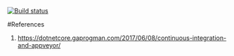 [![Build status](https://ci.appveyor.com/api/projects/status/2dfxcqhumt0buqjx?svg=true)](https://ci.appveyor.com/project/cephaspad/slugify)

#References

1. https://dotnetcore.gaprogman.com/2017/06/08/continuous-integration-and-appveyor/